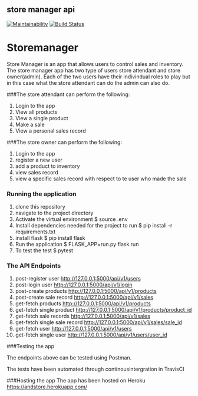 ## store manager api 
[![Maintainability](https://api.codeclimate.com/v1/badges/d660a69253618dfb3ce9/maintainability)](https://codeclimate.com/github/sylviawanjiku/Store_manager_Api/maintainability)
[![Build Status](https://travis-ci.org/sylviawanjiku/Store_manager_Api.svg?branch=ch-test-user-endpoints-161360489)](https://travis-ci.org/sylviawanjiku/Store_manager_Api)

# Storemanager

Store Manager is an app that allows users to control sales and inventory.
The store manager app has two type of users store attendant and store owner(admin).
Each of the two users have their indivindual roles to play but in this case what the store attendant can do the admin can also do.

###The store attendant can perform the following:

1. Login to the app
2. View all products 
3. View a single product
4. Make a sale 
5. View a personal sales record

###The store owner can perform the following:

1. Login to the app
2. register a new user
3. add a product to inventory
4. view sales record
5. view a specific sales record with respect to te user who made the sale

### Running the application
1. clone this repository
2. navigate to the project directory
3. Activate the virtual environment $ source .env
4. Install dependencies needed for the project to run $ pip install -r requirements.txt
5. install flask $ pip install flask
6. Run the application $ FLASK_APP=run.py flask run
7. To test the test $ pytest

### The API Endpoints
1. post-register user   http://127.0.0.1:5000/api/v1/users   
2. post-login user  http://127.0.0.1:5000/api/v1/login   
3. post-create products     http://127.0.0.1:5000/api/v1/products   
4. post-create sale record  http://127.0.0.1:5000/api/v1/sales 
5. get-fetch products   http://127.0.0.1:5000/api/v1/products
6. get-fetch single product     http://127.0.0.1:5000/api/v1/products/product_id
6. get-fetch sale records   http://127.0.0.1:5000/api/v1/sales
6. get-fetch single sale record     http://127.0.0.1:5000/api/v1/sales/sale_id
7. get-fetch user   http://127.0.0.1:5000/api/v1/users 
7. get-fetch single user    http://127.0.0.1:5000/api/v1/users/user_id

###Testing the app

The endpoints above can be tested using Postman.

The tests have been automated through continousintergration in TravisCI

###Hosting the app
The app has been hosted on Heroku
https://andstore.herokuapp.com/
